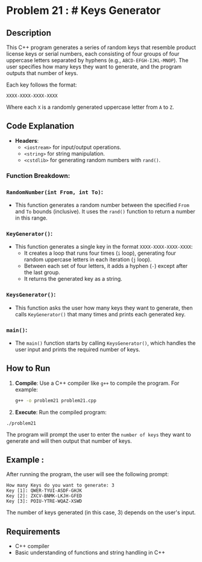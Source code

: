 # Problem 21 : # Keys Generator

## Description
This C++ program generates a series of random keys that resemble product license keys or serial numbers, each consisting of four groups of four uppercase letters separated by hyphens (e.g., `ABCD-EFGH-IJKL-MNOP`). The user specifies how many keys they want to generate, and the program outputs that number of keys.

Each key follows the format:
```
XXXX-XXXX-XXXX-XXXX
```
Where each `X` is a randomly generated uppercase letter from `A` to `Z`.

## Code Explanation

- **Headers**:
  - `<iostream>` for input/output operations.
  - `<string>` for string manipulation.
  - `<cstdlib>` for generating random numbers with `rand()`.

### Function Breakdown:

### `RandomNumber(int From, int To)`:
- This function generates a random number between the specified `From` and `To` bounds (inclusive). It uses the `rand()` function to return a number in this range.

### `KeyGenerator()`:
- This function generates a single key in the format `XXXX-XXXX-XXXX-XXXX`:
  - It creates a loop that runs four times (`i` loop), generating four random uppercase letters in each iteration (`j` loop).
  - Between each set of four letters, it adds a hyphen (`-`) except after the last group.
  - It returns the generated key as a string.

### `KeysGenerator()`:
- This function asks the user how many keys they want to generate, then calls `KeyGenerator()` that many times and prints each generated key.

### `main()`:
- The `main()` function starts by calling `KeysGenerator()`, which handles the user input and prints the required number of keys.

## How to Run

1. **Compile**: Use a C++ compiler like `g++` to compile the program. For example:
   ```bash
   g++ -o problem21 problem21.cpp
   ```

 2. **Execute**: Run the compiled program:
 ```
./problem21
 ```
 The program will prompt the user to enter the `number of keys` they want to generate and will then output that number of keys.

## Example :
After running the program, the user will see the following prompt:

```
How many Keys do you want to generate: 3
Key [1]: QWER-TYUI-ASDF-GHJK
Key [2]: ZXCV-BNMK-LKJH-GFED
Key [3]: POIU-YTRE-WQAZ-XSWD
```
The number of keys generated (in this case, 3) depends on the user's input.
## Requirements
- C++ compiler
- Basic understanding of functions and string handling in C++
